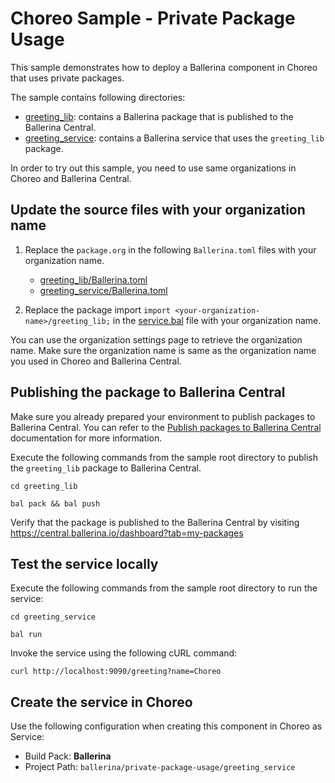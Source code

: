 # Choreo Sample - Private Package Usage

This sample demonstrates how to deploy a Ballerina component in Choreo that uses private packages.

The sample contains following directories:

- [greeting_lib](greeting_lib): contains a Ballerina package that is published to the Ballerina Central.
- [greeting_service](greeting_service): contains a Ballerina service that uses the `greeting_lib` package.

In order to try out this sample, you need to use same organizations in Choreo and Ballerina Central.

## Update the source files with your organization name

1. Replace the `package.org` in the following `Ballerina.toml` files with your organization name.

   - [greeting_lib/Ballerina.toml](greeting_lib/Ballerina.toml)
   - [greeting_service/Ballerina.toml](greeting_service/Ballerina.toml)

2. Replace the package import `import <your-organization-name>/greeting_lib;` in the [service.bal](greeting_service/service.bal) file with your organization name.


You can use the organization settings page to retrieve the organization name. Make sure the organization name is same as the organization name you used in Choreo and Ballerina Central.

## Publishing the package to Ballerina Central

Make sure you already prepared your environment to publish packages to Ballerina Central. You can refer to the [Publish packages to Ballerina Central](https://ballerina.io/learn/publish-packages-to-ballerina-central/#prepare-for-publishing) documentation for more information.

Execute the following commands from the sample root directory to publish the `greeting_lib` package to Ballerina Central.

```shell
cd greeting_lib
```

```shell
bal pack && bal push
```

Verify that the package is published to the Ballerina Central by visiting https://central.ballerina.io/dashboard?tab=my-packages

## Test the service locally

Execute the following commands from the sample root directory to run the service:

```shell
cd greeting_service
```

```shell
bal run
```

Invoke the service using the following cURL command:

```shell
curl http://localhost:9090/greeting?name=Choreo
```

## Create the service in Choreo

Use the following configuration when creating this component in Choreo as Service:

- Build Pack: **Ballerina**
- Project Path: `ballerina/private-package-usage/greeting_service`
